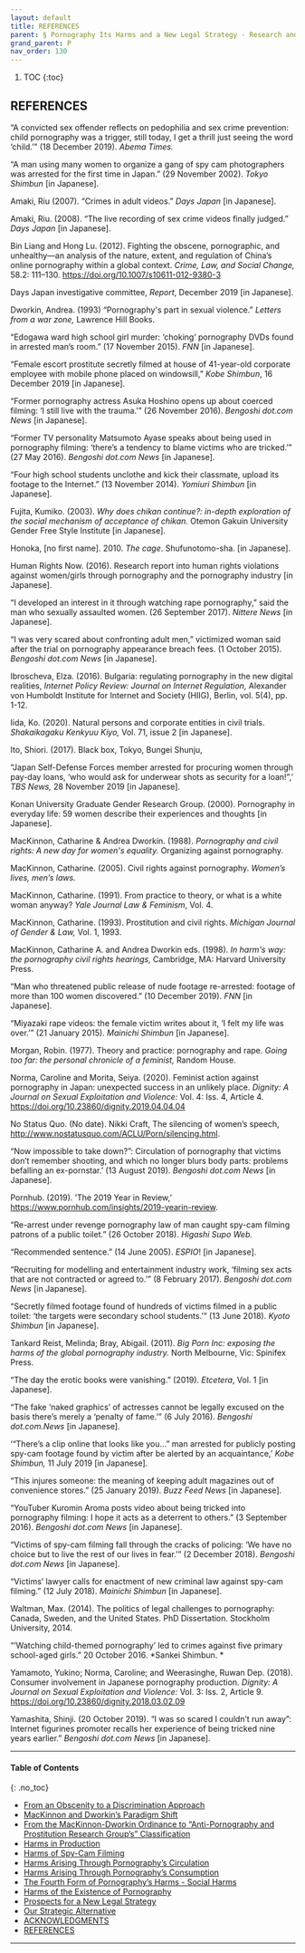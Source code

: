 ```yaml
---
layout: default
title: REFERENCES     
parent: § Pornography Its Harms and a New Legal Strategy - Research and Experience in Japan 
grand_parent: P 
nav_order: 130 
---
```

<style>
.dont-break-out {
  /* These are technically the same, but use both */
  overflow-wrap: break-word;
  word-wrap: break-word;

     -ms-word-break: break-all;
  /* This is the dangerous one in WebKit, as it breaks things wherever */
  word-break: break-all;
  /* Instead use this non-standard one: */
  word-break: break-word;
}

.youtube-container {
    position: relative;
    width: 100%;
    height: 0;
    padding-bottom: 56.25%;
}
.youtube-video {
    position: absolute;
    top: 0;
    left: 0;
    width: 100%;
    height: 100%;
}

</style>

<div class="dont-break-out" markdown="1">

1. TOC
{:toc}

## REFERENCES

“A convicted sex offender reflects on pedophilia and sex crime prevention: child pornography was a trigger, still today, I get a thrill just seeing the word ‘child.’” (18 December 2019). *Abema Times.*

“A man using many women to organize a gang of spy cam photographers was arrested for the first time in Japan.” (29 November 2002). *Tokyo Shimbun* [in Japanese].

Amaki, Riu (2007). “Crimes in adult videos.” *Days Japan* [in Japanese]. 

Amaki, Riu. (2008). “The live recording of sex crime videos finally judged.” *Days Japan* [in Japanese].

Bin Liang and Hong Lu. (2012). Fighting the obscene, pornographic, and unhealthy—an analysis of the nature, extent, and regulation of China’s online pornography within a global context. *Crime, Law, and Social Change,* 58.2: 111–130. https://doi.org/10.1007/s10611-012-9380-3

Days Japan investigative committee, *Report*, December 2019 [in Japanese]. 

Dworkin, Andrea. (1993) “Pornography's part in sexual violence.” *Letters from a war zone,* Lawrence Hill Books.

“Edogawa ward high school girl murder: ‘choking’ pornography DVDs found in arrested man’s room.” (17 November 2015). *FNN* [in Japanese]. 

“Female escort prostitute secretly filmed at house of 41-year-old corporate employee with mobile phone placed on windowsill,” *Kobe Shimbun*, 16 December 2019 [in Japanese].

“Former pornography actress Asuka Hoshino opens up about coerced filming: ‘I still live with the trauma.’” (26 November 2016). *Bengoshi dot.com News* [in Japanese]. 

“Former TV personality Matsumoto Ayase speaks about being used in pornography filming: ‘there’s a tendency to blame victims who are tricked.’” (27 May 2016). *Bengoshi dot.com News* [in Japanese]. 

“Four high school students unclothe and kick their classmate, upload its footage to the Internet.” (13 November 2014). *Yomiuri Shimbun* [in Japanese].

Fujita, Kumiko. (2003). *Why does chikan continue?: in-depth exploration of the social mechanism of acceptance of chikan.* Otemon Gakuin University Gender Free Style Institute [in Japanese]. 

Honoka, [no first name]. 2010. *The cage*. Shufunotomo-sha. [in Japanese].

Human Rights Now. (2016). Research report into human rights violations against women/girls through pornography and the pornography industry [in Japanese]. 

“I developed an interest in it through watching rape pornography,” said the man who sexually assaulted women. (26 September 2017). *Nittere News* [in Japanese].

“I was very scared about confronting adult men,” victimized woman said after the trial on pornography appearance breach fees. (1 October 2015). *Bengoshi dot.com News* [in Japanese]. 

Ibroscheva, Elza. (2016). Bulgaria: regulating pornography in the new digital realities, *Internet Policy Review: Journal on Internet Regulation,* Alexander von Humboldt Institute for Internet and Society (HIIG), Berlin, vol. 5(4), pp. 1-12.

Iida, Ko. (2020). Natural persons and corporate entities in civil trials. *Shakaikagaku Kenkyuu Kiyo,* Vol. 71, issue 2 [in Japanese]. 

Ito, Shiori. (2017). Black box, Tokyo, Bungei Shunju,

“Japan Self-Defense Forces member arrested for procuring women through pay-day loans, ‘who would ask for underwear shots as security for a loan!”,’ *TBS News,* 28 November 2019 [in Japanese].

Konan University Graduate Gender Research Group. (2000). Pornography in everyday life: 59 women describe their experiences and thoughts [in Japanese]. 

MacKinnon, Catharine & Andrea Dworkin. (1988). *Pornography and civil rights: A new day for women's equality.* Organizing against pornography.

MacKinnon, Catharine. (2005). Civil rights against pornography. *Women’s lives, men’s laws.* 

MacKinnon, Catharine. (1991). From practice to theory, or what is a white woman anyway? *Yale Journal Law & Feminism*, Vol. 4.

MacKinnon, Catharine. (1993). Prostitution and civil rights. *Michigan Journal of Gender & Law,* Vol. 1, 1993. 

MacKinnon, Catharine A. and Andrea Dworkin eds. (1998). *In harm's way: the pornography civil rights hearings,* Cambridge, MA: Harvard University Press.

“Man who threatened public release of nude footage re-arrested: footage of more than 100 women discovered.” (10 December 2019). *FNN* [in Japanese]. 

“Miyazaki rape videos: the female victim writes about it, ‘I felt my life was over.’” (21 January 2015). *Mainichi Shimbun* [in Japanese].

Morgan, Robin. (1977). Theory and practice: pornography and rape. *Going too far: the personal chronicle of a feminist,* Random House. 

Norma, Caroline and Morita, Seiya. (2020). Feminist action against pornography in Japan: unexpected success in an unlikely place. *Dignity: A Journal on Sexual Exploitation and Violence:* Vol. 4: Iss. 4, Article 4. https://doi.org/10.23860/dignity.2019.04.04.04

No Status Quo. (No date). Nikki Craft, The silencing of women’s speech, http://www.nostatusquo.com/ACLU/Porn/silencing.html. 

“Now impossible to take down?”: Circulation of pornography that victims don’t remember shooting, and which no longer blurs body parts: problems befalling an ex-pornstar.’ (13 August 2019). *Bengoshi dot.com News* [in Japanese].

Pornhub. (2019). ’The 2019 Year in Review,’ https://www.pornhub.com/insights/2019-yearin-review. 

“Re-arrest under revenge pornography law of man caught spy-cam filming patrons of a public toilet.” (26 October 2018). *Higashi Supo Web.*

“Recommended sentence.” (14 June 2005). *ESPIO*! [in Japanese]. 

“Recruiting for modelling and entertainment industry work, ‘filming sex acts that are not contracted or agreed to.’” (8 February 2017). *Bengoshi dot.com News* [in Japanese].

“Secretly filmed footage found of hundreds of victims filmed in a public toilet: ‘the targets were secondary school students.’” (13 June 2018). *Kyoto Shimbun* [in Japanese]. 

Tankard Reist, Melinda; Bray, Abigail. (2011). *Big Porn Inc: exposing the harms of the global pornography industry.* North Melbourne, Vic: Spinifex Press.

“The day the erotic books were vanishing.” (2019). *Etcetera*, Vol. 1 [in Japanese]. 

“The fake ‘naked graphics’ of actresses cannot be legally excused on the basis there’s merely a ‘penalty of fame.’” (6 July 2016). *Bengoshi dot.com.News* [in Japanese].

‘“There’s a clip online that looks like you…” man arrested for publicly posting spy-cam footage found by victim after be alerted by an acquaintance,’ *Kobe Shimbun,* 11 July 2019 [in Japanese]. 

“This injures someone: the meaning of keeping adult magazines out of convenience stores.” (25 January 2019). *Buzz Feed News* [in Japanese].

“YouTuber Kuromin Aroma posts video about being tricked into pornography filming: I hope it acts as a deterrent to others.” (3 September 2016). *Bengoshi dot.com News* [in Japanese]. 

“Victims of spy-cam filming fall through the cracks of policing: ‘We have no choice but to live the rest of our lives in fear.’” (2 December 2018). *Bengoshi dot.com News* [in Japanese].

“Victims’ lawyer calls for enactment of new criminal law against spy-cam filming.” (12 July 2018). *Mainichi Shimbun* [in Japanese]. 

Waltman, Max. (2014). The politics of legal challenges to pornography: Canada, Sweden, and the United States. PhD Dissertation. Stockholm University, 2014.

“’Watching child-themed pornography’ led to crimes against five primary school-aged girls.” 20 October 2016. *Sankei Shimbun. *

Yamamoto, Yukino; Norma, Caroline; and Weerasinghe, Ruwan Dep. (2018). Consumer involvement in Japanese pornography production. *Dignity: A Journal on Sexual Exploitation and Violence:* Vol. 3: Iss. 2, Article 9. https://doi.org/10.23860/dignity.2018.03.02.09 

Yamashita, Shinji. (20 October 2019). “I was so scared I couldn’t run away”: Internet figurines promoter recalls her experience of being tricked nine years earlier.” *Bengoshi dot.com News* [in Japanese].
***

#### Table of Contents
{: .no_toc}

<ul><li> <a href="/docs/pornography/Pornography-Its-Harms-and-a-New-Legal-Strategy-Research-and-Experience-in-Japan-1/">From an Obscenity to a Discrimination Approach</a></li><li> <a href="/docs/pornography/Pornography-Its-Harms-and-a-New-Legal-Strategy-Research-and-Experience-in-Japan-2/">MacKinnon and Dworkin’s Paradigm Shift</a></li><li> <a href="/docs/pornography/Pornography-Its-Harms-and-a-New-Legal-Strategy-Research-and-Experience-in-Japan-3/">From the MacKinnon-Dworkin Ordinance to “Anti-Pornography and Prostitution Research Group’s” Classification</a></li><li> <a href="/docs/pornography/Pornography-Its-Harms-and-a-New-Legal-Strategy-Research-and-Experience-in-Japan-4/">Harms in Production</a></li><li> <a href="/docs/pornography/Pornography-Its-Harms-and-a-New-Legal-Strategy-Research-and-Experience-in-Japan-5/">Harms of Spy-Cam Filming</a></li><li> <a href="/docs/pornography/Pornography-Its-Harms-and-a-New-Legal-Strategy-Research-and-Experience-in-Japan-6/">Harms Arising Through Pornography’s Circulation</a></li><li> <a href="/docs/pornography/Pornography-Its-Harms-and-a-New-Legal-Strategy-Research-and-Experience-in-Japan-7/">Harms Arising Through Pornography’s Consumption</a></li><li> <a href="/docs/pornography/Pornography-Its-Harms-and-a-New-Legal-Strategy-Research-and-Experience-in-Japan-8/">The Fourth Form of Pornography’s Harms - Social Harms</a></li><li> <a href="/docs/pornography/Pornography-Its-Harms-and-a-New-Legal-Strategy-Research-and-Experience-in-Japan-9/">Harms of the Existence of Pornography</a></li><li> <a href="/docs/pornography/Pornography-Its-Harms-and-a-New-Legal-Strategy-Research-and-Experience-in-Japan-10/">Prospects for a New Legal Strategy</a></li><li> <a href="/docs/pornography/Pornography-Its-Harms-and-a-New-Legal-Strategy-Research-and-Experience-in-Japan-11/">Our Strategic Alternative</a></li><li> <a href="/docs/pornography/Pornography-Its-Harms-and-a-New-Legal-Strategy-Research-and-Experience-in-Japan-12/">ACKNOWLEDGMENTS</a></li><li> <a href="/docs/pornography/Pornography-Its-Harms-and-a-New-Legal-Strategy-Research-and-Experience-in-Japan-13/">REFERENCES</a></li></ul>

***

</div>
